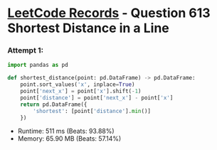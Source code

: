 # [LeetCode Records](../README.md) - Question 613 Shortest Distance in a Line

### Attempt 1: 
```py
import pandas as pd

def shortest_distance(point: pd.DataFrame) -> pd.DataFrame:
    point.sort_values('x', inplace=True)
    point['next_x'] = point['x'].shift(-1)
    point['distance'] = point['next_x'] - point['x']
    return pd.DataFrame({
        'shortest': [point['distance'].min()]
    })
```
- Runtime: 511 ms (Beats: 93.88%)
- Memory: 65.90 MB (Beats: 57.14%)

<br>
